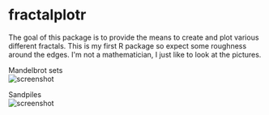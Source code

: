 # fractalplotr

The goal of this package is to provide the means to create and plot various different fractals. This is my first R package so expect some roughness around the edges. I'm not a mathematician, I just like to look at the pictures.

Mandelbrot sets  
![screenshot](/example_pictures/readme_example_mandelbrot.png)

Sandpiles  
![screenshot](/example_pictures/readme_example_sandpile.png)  
